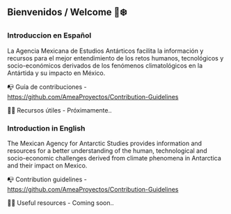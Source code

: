 ## Bienvenidos / Welcome 👋❄️

### Introduccion en Español 

La Agencia Mexicana de Estudios Antárticos facilita la información y recursos para el mejor entendimiento de los retos humanos, tecnológicos y socio-económicos derivados de los fenómenos climatológicos en la Antártida y su impacto en México.

📭 Guía de contribuciones - https://github.com/AmeaProyectos/Contribution-Guidelines

👩‍💻 Recursos útiles - Próximamente..

### Introduction in English

The Mexican Agency for Antarctic Studies provides information and resources for a better understanding of the human, technological and socio-economic challenges derived from climate phenomena in Antarctica and their impact on Mexico.

📭 Contribution guidelines - https://github.com/AmeaProyectos/Contribution-Guidelines

👩‍💻 Useful resources - Coming soon..

<!--

**Here are some ideas to get you started:**

🙋‍♀️ A short introduction - what is your organization all about?
🌈 Contribution guidelines - how can the community get involved?
👩‍💻 Useful resources - where can the community find your docs? Is there anything else the community should know?
🍿 Fun facts - what does your team eat for breakfast?
🧙 Remember, you can do mighty things with the power of [Markdown](https://docs.github.com/github/writing-on-github/getting-started-with-writing-and-formatting-on-github/basic-writing-and-formatting-syntax)
-->
